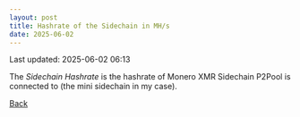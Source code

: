 ```yaml
---
layout: post
title: Hashrate of the Sidechain in MH/s
date: 2025-06-02
---
```


Last updated: 2025-06-02 06:13

<script src="https://cdnjs.cloudflare.com/ajax/libs/PapaParse/5.3.0/papaparse.min.js"></script>
<script src="https://cdn.jsdelivr.net/npm/apexcharts"></script>
<script src="/assets/js/sidechain-hashrate-90days.js"></script>

<div id="wrapper">
  <div id="areaChart">
  </div>
  <div id="barChart">
  </div>
 </div>

The *Sidechain Hashrate* is the hashrate of Monero XMR Sidechain P2Pool is connected to (the mini sidechain in my case).

[Back](/pages/web/index.html)
